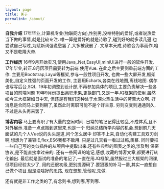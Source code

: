 ```yaml
---
layout: page
title: 关于
permalink: /about/
---
```

**自我介绍**
17年毕业,计算机专业(物联网方向),性别男,没啥特别的爱好,或者说热爱当下做的事情,就是比较专注.
唯一算是爱好的就是诗歌了,碰到好的就多读几遍.也尝试自己写过,为赋新词强说愁罢了,大多被我删了.
文章本天成,诗歌合为事而作,咱又不是乾隆大帝.

**工作经历**
16年9月开始实习,使用Java,.Net,EasyUI,miniUI进行一般的软件开发.
17年毕业,转正.8月因项目需要转为前端 使用Vue.
在此之后主要侧重前端方面的工作.
主要用Bootstrap,Layui等框架,参与一般性项目开发,
也做一些大屏开发,框架美化,自定义性强的页面开发的工作,
主要用Echarts,各类在线地图,离线地图.
偶尔也写写后台,SQL.
19年初调整到设计部,不再参加具体的项目,主要负责解决一些各项目的前端问题
19年9月份提出离职未果,更换部门,又是一年JQ框架的使用.虽然如今三大框架如日中天,
但还是有我们这种处于水深火热生活中的劳苦大众啊.
好消息是合同马上要到期了,虽然此时离职可能不是个好主意.
穷则变变则通通则久,
不过是从头再来罢了.

**博客内容**
马上要离职了有大量的空闲时间.
日常的笔记记得比较乱,不成体系,且不对外展示.准备一点点搬到这里来,也是一个
归纳总结所学内容的机会.想到前几天面试的几个人Vue说的头头是道,问个怎么居中
却答不上来,自动化构建工具双刃剑啊,想想为了兼容IE,flex,ES6我都不敢用.
只是过几天看一看过过瘾,羡慕.
同时要把一些自己写的类似插件的从项目中提取出来.还有些典型的图表之类的,涉及到
保密协议,是不能直接拿过来的.
还有一些网课的笔记,感想,收藏的博客文章,都要进行转化输出.
最后就是面试的准备的笔记了,一直在用JQ框架,虽然报过三大框架的网课,但项目经验太少了,
用的还很初级,更别提源码了.要狠狠的补习一番,其实一直想自己做个项目,但是没啥好的思路,
现在想想,管他呢,先做.

还有就是非工作之类的了,有念则书,想到哪,写到哪.



